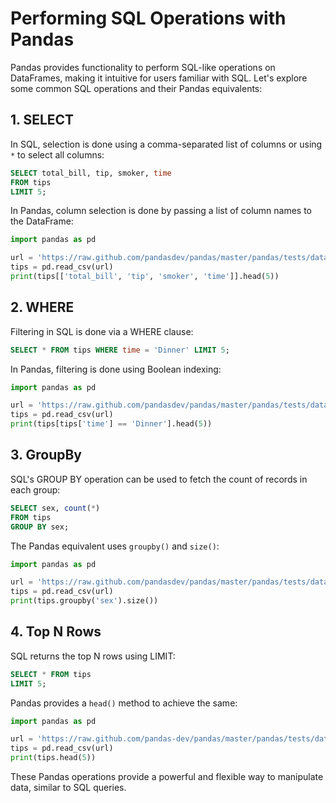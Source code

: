 # Performing SQL Operations with Pandas

Pandas provides functionality to perform SQL-like operations on DataFrames, making it intuitive for users familiar with SQL. Let's explore some common SQL operations and their Pandas equivalents:

## 1. SELECT

In SQL, selection is done using a comma-separated list of columns or using `*` to select all columns:

```sql
SELECT total_bill, tip, smoker, time
FROM tips
LIMIT 5;
```

In Pandas, column selection is done by passing a list of column names to the DataFrame:

```python
import pandas as pd

url = 'https://raw.github.com/pandasdev/pandas/master/pandas/tests/data/tips.csv'
tips = pd.read_csv(url)
print(tips[['total_bill', 'tip', 'smoker', 'time']].head(5))
```

## 2. WHERE

Filtering in SQL is done via a WHERE clause:

```sql
SELECT * FROM tips WHERE time = 'Dinner' LIMIT 5;
```

In Pandas, filtering is done using Boolean indexing:

```python
import pandas as pd

url = 'https://raw.github.com/pandasdev/pandas/master/pandas/tests/data/tips.csv'
tips = pd.read_csv(url)
print(tips[tips['time'] == 'Dinner'].head(5))
```

## 3. GroupBy

SQL's GROUP BY operation can be used to fetch the count of records in each group:

```sql
SELECT sex, count(*)
FROM tips
GROUP BY sex;
```

The Pandas equivalent uses `groupby()` and `size()`:

```python
import pandas as pd

url = 'https://raw.github.com/pandasdev/pandas/master/pandas/tests/data/tips.csv'
tips = pd.read_csv(url)
print(tips.groupby('sex').size())
```

## 4. Top N Rows

SQL returns the top N rows using LIMIT:

```sql
SELECT * FROM tips
LIMIT 5;
```

Pandas provides a `head()` method to achieve the same:

```python
import pandas as pd

url = 'https://raw.github.com/pandas-dev/pandas/master/pandas/tests/data/tips.csv'
tips = pd.read_csv(url)
print(tips.head(5))
```

These Pandas operations provide a powerful and flexible way to manipulate data, similar to SQL queries.

